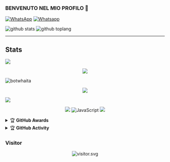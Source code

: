 ### BENVENUTO NEL MIO PROFILO 👋
<a href="https://wa.me/393518398856" target="_blank"><img src="https://img.shields.io/badge/Whatsapp-%808080.svg?&style=flat-square&logo=Whatsapp&logoColor=white" alt="WhatsApp"></a>
<a href="https://chat.whatsapp.com/BkkpEpAa4DlDWf8nF4qogl" target="_blank"><img src="https://img.shields.io/badge/Grupo-%808080.svg?&style=flat-square&logo=whatsapp&logoColor=white" alt="Whatsapp"></a>


![github stats](https://github-readme-stats.vercel.app/api?username=Fabri115&show_icons=true&theme=chartreuse-dark)
![github toplang](https://github-readme-stats.vercel.app/api/top-langs/?username=Fabri115&layout=compact&theme=chartreuse-dark)


-----

## Stats
![](https://github-profile-summary-cards.vercel.app/api/cards/profile-details?username=Fabri115&theme=monokai)
<p align="center"><a href="https://github.com/Fabri115"><img src="https://github-readme-stats.vercel.app/api?username=Fabri115&show_icons=true&theme=radical"></a></p>
<p><img align="center" src="https://github-readme-streak-stats.herokuapp.com/?user=Fabri115&theme=dark" alt="botwhaita" /></p>
<p align="center"><a href="https://github.com/Fabri115"><img src="https://github-readme-stats.vercel.app/api/top-langs/?username=Fabri115&theme=radical&layout=compact"></a></p> 
<img src="https://github-readme-stats.vercel.app/api/top-langs/?username=Fabri115&theme=vue">


<p align="center">
    <img src="https://img.shields.io/badge/OS-Windows-blue?&logo=Windows" />
    <img alt="JavaScript" src="https://img.shields.io/badge/javascript%20-%23323330.svg?&style=for-the-badge&logo=javascript&logoColor=%23F7DF1E"/>
    <img src="https://img.shields.io/badge/Text%20Editor-Visual%20Studio%20Code-blue?&logo=visual%20studio%20code&logoColor=blue" />
</hal>
<details>
    <summary>&#127942 <b>GitHub Awards</b></summary><br/>

![Github Trophy](https://github-profile-trophy.vercel.app/?username=Fabri115)

</details>

<details>
    <summary>&#127942 <b>GitHub Activity</b></summary><br/>

![Metrics](https://metrics.lecoq.io/Fabri115?)
</details> 


<h3 align="left">Visitor</h3>
<p align="center">
<img src="https://count.caliphdev.my.id/get/Fabri115?theme=rule34" alt="visitor.svg">
</p>
